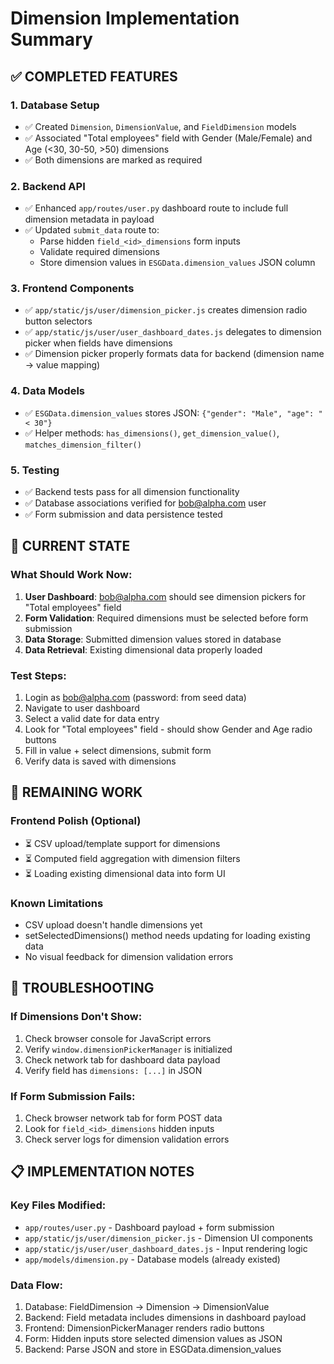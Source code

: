 # Dimension Implementation Summary

## ✅ COMPLETED FEATURES

### 1. Database Setup
- ✅ Created `Dimension`, `DimensionValue`, and `FieldDimension` models
- ✅ Associated "Total employees" field with Gender (Male/Female) and Age (<30, 30-50, >50) dimensions
- ✅ Both dimensions are marked as required

### 2. Backend API
- ✅ Enhanced `app/routes/user.py` dashboard route to include full dimension metadata in payload
- ✅ Updated `submit_data` route to:
  - Parse hidden `field_<id>_dimensions` form inputs
  - Validate required dimensions
  - Store dimension values in `ESGData.dimension_values` JSON column

### 3. Frontend Components
- ✅ `app/static/js/user/dimension_picker.js` creates dimension radio button selectors
- ✅ `app/static/js/user/user_dashboard_dates.js` delegates to dimension picker when fields have dimensions
- ✅ Dimension picker properly formats data for backend (dimension name -> value mapping)

### 4. Data Models
- ✅ `ESGData.dimension_values` stores JSON: `{"gender": "Male", "age": "< 30"}`
- ✅ Helper methods: `has_dimensions()`, `get_dimension_value()`, `matches_dimension_filter()`

### 5. Testing
- ✅ Backend tests pass for all dimension functionality
- ✅ Database associations verified for bob@alpha.com user
- ✅ Form submission and data persistence tested

## 🎯 CURRENT STATE

### What Should Work Now:
1. **User Dashboard**: bob@alpha.com should see dimension pickers for "Total employees" field
2. **Form Validation**: Required dimensions must be selected before form submission
3. **Data Storage**: Submitted dimension values stored in database
4. **Data Retrieval**: Existing dimensional data properly loaded

### Test Steps:
1. Login as bob@alpha.com (password: from seed data)
2. Navigate to user dashboard
3. Select a valid date for data entry
4. Look for "Total employees" field - should show Gender and Age radio buttons
5. Fill in value + select dimensions, submit form
6. Verify data is saved with dimensions

## 🔧 REMAINING WORK

### Frontend Polish (Optional)
- ⏳ CSV upload/template support for dimensions
- ⏳ Computed field aggregation with dimension filters
- ⏳ Loading existing dimensional data into form UI

### Known Limitations
- CSV upload doesn't handle dimensions yet
- setSelectedDimensions() method needs updating for loading existing data
- No visual feedback for dimension validation errors

## 🐛 TROUBLESHOOTING

### If Dimensions Don't Show:
1. Check browser console for JavaScript errors
2. Verify `window.dimensionPickerManager` is initialized
3. Check network tab for dashboard data payload
4. Verify field has `dimensions: [...]` in JSON

### If Form Submission Fails:
1. Check browser network tab for form POST data
2. Look for `field_<id>_dimensions` hidden inputs
3. Check server logs for dimension validation errors

## 📋 IMPLEMENTATION NOTES

### Key Files Modified:
- `app/routes/user.py` - Dashboard payload + form submission
- `app/static/js/user/dimension_picker.js` - Dimension UI components
- `app/static/js/user/user_dashboard_dates.js` - Input rendering logic
- `app/models/dimension.py` - Database models (already existed)

### Data Flow:
1. Database: FieldDimension → Dimension → DimensionValue
2. Backend: Field metadata includes dimensions in dashboard payload
3. Frontend: DimensionPickerManager renders radio buttons
4. Form: Hidden inputs store selected dimension values as JSON
5. Backend: Parse JSON and store in ESGData.dimension_values 